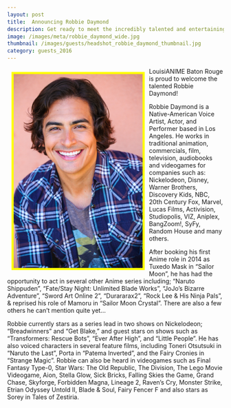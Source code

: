 ```yaml
---
layout: post
title:  Announcing Robbie Daymond
description: Get ready to meet the incredibly talented and entertaining Robbie Daymond to LouisiANIME 2016 in Baton Rouge!
image: /images/meta/robbie_daymond_wide.jpg
thumbnail: /images/guests/headshot_robbie_daymond_thumbnail.jpg
category: guests_2016
---
```



<a name="RobbieDaymond"></a>
<a href="/images/guests/headshot_robbie_daymond.jpg" data-lightbox="guests"><img class="img-responsive" src="/images/guests/headshot_robbie_daymond.jpg" alt="Robbie Daymond" width="300" style="border:5px solid yellow; float:left; margin:10px;"></a>

<p>LouisiANIME Baton Rouge is proud to welcome the talented Robbie Daymond!</p>

<p>Robbie Daymond is a Native-American Voice Artist, Actor, and Performer based in Los Angeles. He works in traditional animation, commercials, film, television, audiobooks and videogames for companies such as:  Nickelodeon, Disney, Warner Brothers, Discovery Kids, NBC, 20th Century Fox, Marvel, Lucas Films, Activision, Studiopolis, VIZ, Aniplex, BangZoom!, SyFy, Random House and many others.</p>

<p>After booking his first Anime role in 2014 as Tuxedo Mask in “Sailor Moon”, he has had the opportunity to act in several other Anime series including; “Naruto Shippuden”, “Fate/Stay Night: Unlimited Blade Works”, “JoJo’s Bizarre Adventure”, “Sword Art Online 2”, “Durararax2”, “Rock Lee & His Ninja Pals”, & reprised his role of Mamoru in “Sailor Moon Crystal”. There are also a few others he can’t mention quite yet…</p>

<p>Robbie currently stars as a series lead in two shows on Nickelodeon; “Breadwinners” and “Get Blake,” and guest stars on shows such as “Transformers: Rescue Bots”, “Ever After High”, and “Little People”.  He has also voiced characters in several feature films, including Toneri Otsutsuki in “Naruto the Last”, Porta in “Patema Inverted”, and the Fairy Cronies in “Strange Magic”. Robbie can also be heard in videogames such as Final Fantasy Type-0, Star Wars: The Old Republic, The Division, The Lego Movie Videogame, Aion, Stella Glow, Sick Bricks, Falling Skies the Game, Grand Chase, Skyforge, Forbidden Magna, Lineage 2, Raven’s Cry, Monster Strike, Etrian Odyssey Untold II, Blade & Soul, Fairy Fencer F and also stars as Sorey in Tales of Zestiria.</p>
